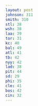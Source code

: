 ```yaml
---
layout: post
johnson: 311
smith: 310
stl: 38
wsh: 38
laa: 39
tor: 31
kc: 40
bal: 49
atl: 41
tb: 42
nyy: 42
lad: 38
pit: 44
sd: 29
phi: 35
cle: 41
bos: 42
cin: 32
---
```

